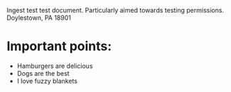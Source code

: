 Ingest test test document. Particularly aimed towards testing permissions.
Doylestown, PA 18901
# Important points:
- Hamburgers are delicious
- Dogs are the best
- I love fuzzy blankets